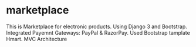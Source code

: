 # marketplace
This is Marketplace for electronic products. Using Django 3 and Bootstrap. Integrated Payemnt Gateways: PayPal &amp; RazorPay. Used Bootstrap tamplate Hmart.  MVC Architecture
